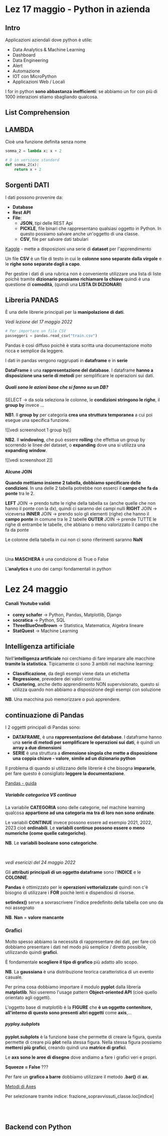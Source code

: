 # Lez 17 maggio - Python in azienda

## Intro
Applicazioni aziendali dove python è utile:
- Data Analytics & Machine Learning
- Dashboard
- Data Engineering
- Alert
- Automazione
- IOT con MicroPython
- Applicazioni Web / Locali

I for in python **sono abbastanza inefficienti**: se abbiamo un for con più di 1000 interazioni stiamo sbagliando qualcosa. 

## List Comprehension

## LAMBDA
Cioè una funzione definita senza nome
```python
somma_2 = lambda x: x + 2

# O in versione standard
def somma_2(x):
	return x + 2
```

## Sorgenti DATI
I dati possono provenire da:
- **Database**
- **Rest API**
- **File**:
	- **JSON**, tipi delle REST Api
	- **PICKLE**, file binari che rappresentano qualsiasi oggetto in Python. In questo possiamo salvare anche un'oggetto di una classe.
	- **CSV**, file per salvare dati tabulari

[Kaggle](https://www.kaggle.com/) - mette a disposizioni una serie di **dataset** per l'apprendimento

Un file **CSV** è un file di testo in cui le **colonne sono separate dalla virgole** e le **righe sono separate dagli a capo**.

Per gestire i dati di una rubrica non è conveniente utilizzare una lista di liste poichè tramite **dizionario possiamo richiamare la chiave** quindi è una questione di **comodità**, (quindi una **LISTA DI DIZIONARI**)

## Libreria PANDAS
È una delle librerie principali per la **manipolazione di dati**.

*Vedi lezione del 17 maggio 2022*

```python
# Per importare un file CSV
passeggeri = pandas.read_csv("train.csv")
```

Pandas è così diffuso poichè è stata scritta una documentazione molto ricca e semplice da leggere.

I dati in pandas vengono raggrupati in **dataframe** e in **serie**

**DataFrame** è una **rappresentazione del database**. I dataframe **hanno a disposizione una serie di metodi** per semplificare le operazioni sui dati.

##### Quali sono le azioni base che si fanno su un DB?
SELECT -> da sola seleziona le colonne, le **condizioni stringono le righe**, il **group by** invece ...

**NB1**. Il **group by** per categoria **crea una struttura temporanea** a cui poi esegue una specifica funzione. 

![[vedi screenshoot 1 group by]]

**NB2**. Il **windowing**, che può essere **rolling** che effettua un group by scorrendo le linee del dataset, o **expanding** dove una si utilizza una **expanding window**.

![[vedi screenshoot 2]]

#### Alcune JOIN
**Quando mettiamo insieme 2 tabella, dobbiamo specificare delle condizioni**. In una delle 2 tabella potrebbe non esserci il **campo che fa da ponte** tra le 2. 

**LEFT** JOIN -> prendo tutte le righe della tabella sx (anche quelle che non hanno il ponte con la dx), quindi ci saranno dei campi nulli
**RIGHT** JOIN -> viceversa
**INNER** JOIN -> prendo solo gli elementi (righe) che hanno il **campo ponte** in comune tra le 2 tabelle
**OUTER** JOIN -> prende TUTTE le righe di entrambe le tabelle, che abbiano o meno valorizzato il campo che fa da ponte

Le colonne della tabella in cui non ci sono riferimenti saranno **NaN**

<br>

Una **MASCHERA** è una condizione di True o False

L'**analytics** è uno dei campi fondamentali in python

# Lez 24 maggio
#### Canali Youtube validi
- **corey schafer** -> Python, Pandas, Matplotlib, Django
- **socratica** -> Python, SQL
- **ThreeBlueOneBrown** -> Statistica, Matematica, Algebra lineare
- **StatQuest** -> Machine Learning

## Intelligenza artificiale
Nell'**intelligenza artificiale** noi cerchiamo di fare imparare alle macchine **tramite la statistica**. Tipicamente ci sono 3 ambiti nel machine learning:
- **Classificazione**, da degli esempi viene data un etichetta
- **Regressione**, prevedere dei valori continui
- **Clustering**, anche detto apprendimento NON supervisionato, questo si utilizza quando non abbiamo a disposizione degli esempi con soluzione

**NB**. Una macchina può memorizzare o può apprendere.

## continuazione di Pandas
I 2 oggetti principali di Pandas sono:
- **DATAFRAME**,  è una **rappresentazione del database**. I dataframe hanno una **serie di metodi per semplificare le operazioni sui dati**, è quindi un **array a due dimensioni**
- **SERIE** è una struttura a **dimensione singola che mette a disposizione una coppia chiave - valore**, **simile ad un dizionario python**

Il problema di quando si utilizzano delle librerie è che bisogna **impararle**, per fare questo è consigliato **leggere la documentazione**.

[Pandas - guida](https://pandas.pydata.org/docs/user_guide/index.html#user-guide)

##### Variabile categorica VS continua
La variabile **CATEGORIA** sono delle categorie, nel machine learning qualcosa **appartiene ad una categoria ma tra di loro non sono ordinate**.

Le variabili **CONTINUE** invece possono essere ad esempio 2021, 2022, 2023 cioè **ordinabili**. Le **variabili continue possono essere o meno numeriche (come quelle categoriche)**.

**NB**. Le **variabili booleane sono categoriche**.

<br>

*vedi esericizi del 24 maggio 2022*

Gli **attributi principali di un oggetto dataframe** sono l'**INDICE** e le **COLONNE**.

**Pandas** è ottimizzato per le **operazioni vettorializzate** quindi non c'è bisogno di utilizzare i **FOR** poichè lenti e dispendiosi di risorse.

**setindex()** serve a sovrascrivere l'indice predefinito della tabella con uno da noi assegnato

**NB**. **Nan** = **valore mancante**

### Grafici
Molto spesso abbiamo la necessità di rappresentare dei dati, per fare ciò dobbiamo presentare i dati nel modo più semplice / diretto possibile, utilizzando quindi **grafici**.

È fondamentale **scegliere il tipo di grafico** più adatto allo scopo.

**NB**. La **gaussiana** è una distribuzione teorica caratteristica di un evento casuale.

Per prima cosa dobbiamo importare il modulo **pyplot** dalla libreria **matplotlib**.
Noi useremo l'usage pattern **Object-oriented API** (cioè quello orientato agli oggetti).

L'oggetto base di matplotlib è la **FIGURE** che **è un oggetto contenitore, all'interno di questo sono presenti altri oggetti** come **axis**,...

##### pyploy.subplots
**pyplot.subplots** è la funzione base che permette di creare la figura, questa permette di creare più **plot** nella stessa figura.
Nella stessa figura possiamo **metterci più grafici**, creando quindi una **matrice di grafici**.

Le **axs sono le aree di disegno** dove andiamo a fare i grafici veri e propri.

**Squeeze = False** ???

Per fare un **grafico a barre** dobbiamo utilizzare il metodo **.bar()** di **ax**.

[Metodi di Axes](https://matplotlib.org/stable/api/axes_api.html#id5)

Per selezionare tramite indice:
frazione_sopravvissuti_classe.loc[indice]

<br>
<br>

## Backend con Python
